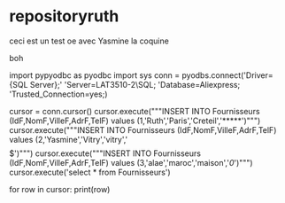 # repositoryruth
ceci est un test oe avec Yasmine la coquine

boh

import pypyodbc as pyodbc
import sys
conn = pyodbs.connect('Driver={SQL Server};'
               'Server=LAT3510-2\SQL;
               'Database=Aliexpress;
               'Trusted_Connection=yes;)




cursor = conn.cursor()
cursor.execute("""INSERT INTO Fournisseurs (IdF,NomF,VilleF,AdrF,TelF) values (1,'Ruth','Paris','Creteil','*****')""")
cursor.execute("""INSERT INTO Fournisseurs (IdF,NomF,VilleF,AdrF,TelF) values (2,'Yasmine','Vitry','vitry','$$$$$')""")
cursor.execute("""INSERT INTO Fournisseurs (IdF,NomF,VilleF,AdrF,TelF) values (3,'alae','maroc','maison','*0*')""")
cursor.execute('select * from Fournisseurs')

for row in cursor:
    print(row)
